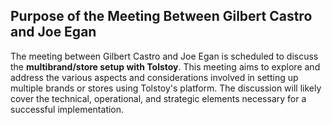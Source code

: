 ## Purpose of the Meeting Between Gilbert Castro and Joe Egan

The meeting between Gilbert Castro and Joe Egan is scheduled to discuss the **multibrand/store setup with Tolstoy**. This meeting aims to explore and address the various aspects and considerations involved in setting up multiple brands or stores using Tolstoy's platform. The discussion will likely cover the technical, operational, and strategic elements necessary for a successful implementation.